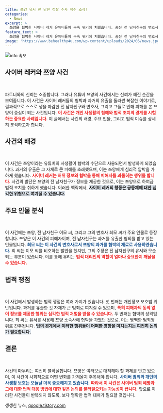 ```yaml
---
title: 쯔양 유서 전 남친 검찰 수사 착수 소식!
categories:
  - News
excerpt: >
  쯔양을 협박한 사이버 레커 유튜버들이 구속 위기에 처했습니다. 숨진 전 남자친구의 변호사가 고통스러운 과거를 유출한 가운데, 그의 유서에는 협박의 진실이 담겨 있습니다. 이 복잡한 사건의 전말을 확인해보세요!
feature_text: >
  쯔양을 협박한 사이버 레커 유튜버들이 구속 위기에 처했습니다. 숨진 전 남자친구의 변호사가 고통스러운 과거를 유출한 가운데, 그의 유서에는 협박의 진실이 담겨 있습니다. 이 복잡한 사건의 전말을 확인해보세요!
image: 'https://www.behealthy4u.com/wp-content/uploads/2024/06/news.jpg'
---
```


<p><img src="https://www.behealthy4u.com/wp-content/uploads/2024/06/news.jpg" alt="info 속보" /></p>

<h2 data-ke-size="size26">사이버 레커와 쯔양 사건</h2>

<p data-ke-size="size16">&nbsp;</p>

<p>파트너와의 신뢰는 소중합니다. 그러나 유튜버 쯔양의 사건에서는 신뢰가 깨진 순간을 보여줍니다. 이 사건은 사이버 레커들의 협박과 과거의 유출을 둘러싼 복잡한 이야기로, 결과적으로 스스로 생을 마감한 전 남자친구와 변호사, 그리고 그들로 인해 피해를 본 쯔양이 중심이 되는 사건입니다. <b><span style="color: #ee2323;">이 사건은 개인 사생활의 침해와 법적 조치의 경계를 시험하는 중요한 사례입니다.</span></b> 이 글에서는 사건의 배경, 주요 인물, 그리고 법적 이슈를 상세히 분석하고자 합니다.</p>

<h2 data-ke-size="size26">사건의 배경</h2>

<p data-ke-size="size16">&nbsp;</p>

<p>이 사건은 쯔양이라는 유튜버의 사생활이 협박의 수단으로 사용되면서 발생하게 되었습니다. 과거의 유출은 그 자체로 큰 피해를 초래했으며, 이는 쯔양에게 심리적 압박을 가하게 했습니다. <b><span style="color: #ee2323;">사이버 레커는 허위 정보와 협박을 통해 피해자를 괴롭히는 행위를 합니다.</span></b> 사건의 발단은 쯔양의 전 남자친구가 정보를 제공한 것으로, 이는 쯔양으로 하여금 법적 조치를 취하게 했습니다. 이러한 맥락에서, <b><span style="background-color: #21538527;">사이버 레커의 행동은 공동체에 대한 심각한 위협으로 여겨질 수 있습니다.</span></b></p>

<h2 data-ke-size="size26">주요 인물 분석</h2>

<p data-ke-size="size16">&nbsp;</p>

<p>이 사건에는 쯔양, 전 남자친구 이모 씨, 그리고 그의 변호사 최모 씨가 주요 인물로 등장합니다. 쯔양은 이 사건의 피해자이며, 전 남자친구는 과거를 유출한 혐의를 받고 있는 인물입니다. <b><span style="color: #1a5490;">최모 씨는 이 사건의 변호사로서 쯔양의 과거를 협박의 재료로 사용하였습니다.</span></b> 최 씨는 이모 씨를 비호하는 발언을 했지만, 그의 주장은 전 남자친구의 유서와 모순되는 부분이 있습니다. 이를 통해 우리는 <b><span style="color: #ee2323;">법적 대리인의 역할이 얼마나 중요한지 깨달을 수 있습니다.</span></b></p>

<h2 data-ke-size="size26">법적 쟁점</h2>

<p data-ke-size="size16">&nbsp;</p>

<p>이 사건에서 발생하는 법적 쟁점은 여러 가지가 있습니다. 첫 번째는 개인정보 보호법 위반입니다. 과거를 유출한 것 자체가 큰 범죄로 여겨질 수 있으며, <b><span style="color: #ee2323;">특히 피해자의 동의 없이 정보를 제공한 행위는 심각한 법적 처벌을 받을 수 있습니다.</span></b> 두 번째는 협박의 성격입니다. 최 씨는 유서를 사용해 쯔양 소속사에 협박을 가했던 것으로, 이는 명백한 범죄행위로 간주됩니다. <b><span style="background-color: #21538527;">법의 경계에서 이러한 행위들이 어떠한 영향을 미치는지는 여전히 논의가 필요합니다.</span></b></p>

<h2 data-ke-size="size26">결론</h2>

<p data-ke-size="size16">&nbsp;</p>

<p>사건의 마무리는 여전히 불확실합니다. 쯔양은 여러모로 대처해야 할 과제를 안고 있으며, 이 사건이 사회적으로 어떤 변화를 가져올지 주목해야 합니다. <b><span style="color: #1a5490;">사이버 범죄와 개인의 사생활 보호는 오늘날 더욱 중요해지고 있습니다.</span></b> <b><span style="color: #ee2323;">따라서 이 사건은 사이버 범죄 예방과 그에 대한 법적 대응 방법에 대한 깊은 논의를 불러일으키는 가능성이 큽니다.</span></b> 앞으로 이러한 사건들이 반복되지 않도록, 보다 명확한 법적 대처가 필요할 것입니다.</p>
생생한 뉴스, <a href="https://qoogle.tistory.com" rel="dofollow">qoogle.tistory.com</a>



